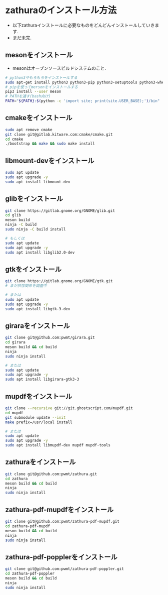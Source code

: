 # zathuraのインストール方法
- 以下zathuraインストールに必要なものをどんどんインストールしていきます.
- まだ未完.

## mesonをインストール
- mesonはオープンソースビルドシステムのこと.
```bash
# python3やもろもろをインストールする
sudo apt-get install python3 python3-pip python3-setuptools python3-wheel ninja-build
# pipを使ってmersonをインストールする
pip3 install --user meson
# PATHを通す(bash向け)
PATH="${PATH}:$(python -c 'import site; print(site.USER_BASE);')/bin"
```

## cmakeをインストール
```bash
sudo apt remove cmake
git clone git@gitlab.kitware.com:cmake/cmake.git
cd cmake
./bootstrap && make && sudo make install
```

## libmount-devをインストール
```bash
sudo apt update
sudo apt upgrade -y
sudo apt install libmount-dev
```

## glibをインストール
```bash
git clone https://gitlab.gnome.org/GNOME/glib.git
cd glib
meson build
ninja -C build
sudo ninja -C build install
```
```bash
# もしくは
sudo apt update
sudo apt upgrade -y
sudo apt install libglib2.0-dev
```

## gtkをインストール
```bash
git clone https://gitlab.gnome.org/GNOME/gtk.git
# まだ依存関係を調査中
```
```bash
# または
sudo apt update
sudo apt upgrade -y
sudo apt install libgtk-3-dev
```

## giraraをインストール
```bash
git clone git@github.com:pwmt/girara.git
cd girara
meson build && cd build
ninja
sudo ninja install
```
```bash
# または
sudo apt update
sudo apt upgrade -y
sudo apt install libgirara-gtk3-3
```

## mupdfをインストール
```bash
git clone --recursive git://git.ghostscript.com/mupdf.git
cd mupdf
git submodule update --init
make prefix=/usr/local install
```
```bash
# または
sudo apt update
sudo apt upgrade -y
sudo apt install libmupdf-dev mupdf mupdf-tools
```

## zathuraをインストール
```bash
git clone git@github.com:pwmt/zathura.git
cd zathura
meson build && cd build
ninja
sudo ninja install
```

## zathura-pdf-mupdfをインストール
```bash
git clone git@github.com:pwmt/zathura-pdf-mupdf.git
cd zathura-pdf-mupdf
meson build && cd build
ninja
sudo ninja install
```

## zathura-pdf-popplerをインストール
```bash
git clone git@github.com:pwmt/zathura-pdf-poppler.git
cd zathura-pdf-poppler
meson build && cd build
ninja
sudo ninja install
```
